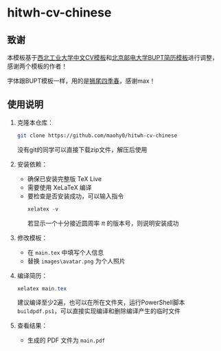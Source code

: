 # hitwh-cv-chinese

## 致谢
本模板基于[西北工业大学中文CV模板](https://www.overleaf.com/latex/templates/npu-cv/mncqzxhvfzrx)和[北京邮电大学BUPT简历模板](https://github.com/Yokumii/BUPT-CV-Template)进行调整，感谢两个模板的作者！

字体跟BUPT模板一样，用的是[狮尾四季春](https://github.com/max32002/swei-spring)，感谢max！

## 使用说明

1. 克隆本仓库：
   ```bash
   git clone https://github.com/maohy0/hitwh-cv-chinese
   ```
   没有git的同学可以直接下载zip文件，解压后使用

2. 安装依赖：
   - 确保已安装完整版 TeX Live
   - 需要使用 XeLaTeX 编译
   - 要检查是否安装成功，可以输入指令
     ```powershell
     xelatex -v
     ```
     若显示一个十分接近圆周率 $\pi$ 的版本号，则说明安装成功

3. 修改模板：
   - 在 `main.tex` 中填写个人信息
   - 替换 `images\avatar.png` 为个人照片

4. 编译简历：
   ```powershell
   xelatex main.tex
   ```
   建议编译至少2遍，也可以在所在文件夹，运行PowerShell脚本`buildpdf.ps1`，可以直接实现编译和删除编译产生的临时文件

5. 查看结果：
   - 生成的 PDF 文件为 `main.pdf`
